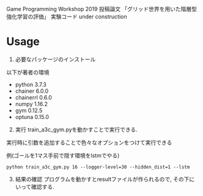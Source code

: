 Game Programming Workshop 2019 投稿論文 「グリッド世界を用いた階層型強化学習の評価」 実験コード
under construction

# Usage
1. 必要なパッケージのインストール

以下が著者の環境
  - python 3.7.3
  - chainer 6.0.0
  - chainerrl 0.6.0
  - numpy 1.16.2
  - gym 0.12.5
  - optuna 0.15.0

2. 実行
train_a3c_gym.pyを動かすことで実行できる.


実行時に引数を追加することで色々なオプションをつけて実行できる

例(ゴールを1マス手前で隠す環境をlstmでやる)

`python train_a3c_gym.py 16 --logger-level=30 --hidden_dist=1 --lstm`

3. 結果の確認
プログラムを動かすとresultファイルが作られるので, その下にいって確認する.
